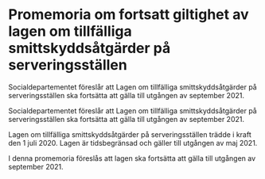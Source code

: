 # Promemoria om fortsatt giltighet av lagen om tillfälliga smittskyddsåtgärder på serveringsställen

Socialdepartementet föreslår att Lagen om tillfälliga smittskyddsåtgärder på serveringsställen ska fortsätta att gälla till utgången av september 2021.

Socialdepartementet föreslår att Lagen om tillfälliga smittskyddsåtgärder på serveringsställen ska fortsätta att gälla till utgången av september 2021.

Lagen om tillfälliga smittskyddsåtgärder på serveringsställen trädde i kraft den 1 juli 2020. Lagen är tidsbegränsad och gäller till utgången av maj 2021.

I denna promemoria föreslås att lagen ska fortsätta att gälla till utgången av september 2021.
